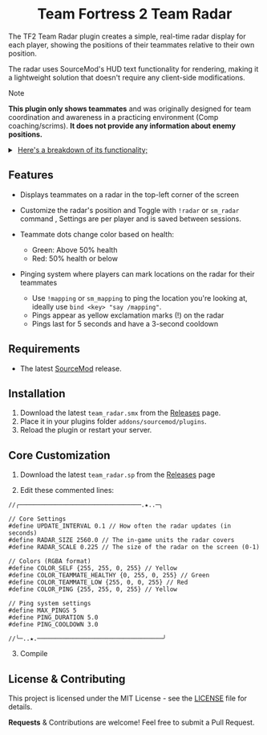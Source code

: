 <h1 align="center">Team Fortress 2 Team Radar</h1>

The TF2 Team Radar plugin creates a simple, real-time radar display for each player, showing the positions of their teammates relative to their own position. 

The radar uses SourceMod's HUD text functionality for rendering, making it a lightweight solution that doesn't require any client-side modifications.

>[!NOTE]
> **This plugin only shows teammates** and was originally designed for team coordination and awareness in a practicing environment (Comp coaching/scrims). **It does not provide any information about enemy positions.**

<details>
<summary>‎ <ins>Here's a breakdown of its functionality;</ins> </summary>

1. **Initialization**: When a player connects, the radar is automatically enabled for them.

2. **Regular Updates**: The plugin updates the radar display at regular intervals (default: every 0.1 seconds).

3. **Player Position Calculation**: For each update, the plugin:
   - Gets the position and angle of the player
   - Calculates the relative positions/health of all teammates

4. **Radar Display**: The plugin then:
   - Creates a radar background in the top-left corner of the screen
   - Represents the player as a yellow up-facing arrow (▲) in the center of the radar
   - Shows teammates as dots on the radar
   - Teammate dots are green when above 50% health, and red when at or below 50% health

5. **Rotation**: The radar rotates based on the player's view angle, ensuring that "up" on the radar always corresponds to the direction the player is facing.

6. **Range Limitation**: Only teammates within a certain range are displayed on the radar. (Customizable, default is 2560 game units)

</details>

## Features

- Displays teammates on a radar in the top-left corner of the screen
- Customize the radar's position and Toggle with `!radar` or `sm_radar` command , Settings are per player and is saved between sessions.
- Teammate dots change color based on health:

  - Green: Above 50% health
  - Red: 50% health or below
  
- Pinging system where players can mark locations on the radar for their teammates

  - Use `!mapping` or `sm_mapping` to ping the location you're looking at, ideally use `bind <key> "say /mapping"`.
  - Pings appear as yellow exclamation marks (!) on the radar
  - Pings last for 5 seconds and have a 3-second cooldown


## Requirements

- The latest [SourceMod](https://www.sourcemod.net/downloads.php) release.

## Installation

1. Download the latest `team_radar.smx` from the [Releases](https://github.com/vexx-sm/tf2-team-radar/releases) page.
2. Place it in your plugins folder `addons/sourcemod/plugins`.
3. Reload the plugin or restart your server.

## Core Customization

1. Download the latest `team_radar.sp` from the [Releases](https://github.com/vexx-sm/tf2-team-radar/releases) page

2. Edit these commented lines:

```
//╭──────────────────────────────────.★..─╮

// Core Settings
#define UPDATE_INTERVAL 0.1 // How often the radar updates (in seconds)
#define RADAR_SIZE 2560.0 // The in-game units the radar covers
#define RADAR_SCALE 0.225 // The size of the radar on the screen (0-1)

// Colors (RGBA format)
#define COLOR_SELF {255, 255, 0, 255} // Yellow
#define COLOR_TEAMMATE_HEALTHY {0, 255, 0, 255} // Green
#define COLOR_TEAMMATE_LOW {255, 0, 0, 255} // Red
#define COLOR_PING {255, 255, 0, 255} // Yellow

// Ping system settings
#define MAX_PINGS 5			
#define PING_DURATION 5.0
#define PING_COOLDOWN 3.0

//╰─..★.───────────────────────────────────╯
```


3. Compile


## License & Contributing

This project is licensed under the MIT License - see the [LICENSE](LICENSE) file for details.

**Requests** & Contributions are welcome! Feel free to submit a Pull Request.
